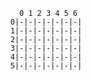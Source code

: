 
          0 1 2 3 4 5 6 
        0|-|-|-|-|-|-|-|
        1|-|-|-|-|-|-|-|
        2|-|-|-|-|-|-|-|
        3|-|-|-|-|-|-|-|
        4|-|-|-|-|-|-|-|
        5|-|-|-|-|-|-|-|
